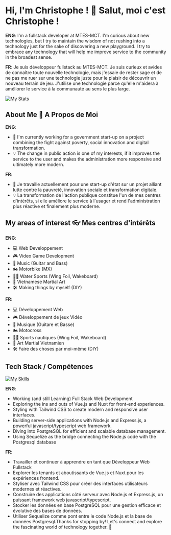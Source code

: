 # Hi, I'm Christophe ! 👋 Salut, moi c'est Christophe !

**ENG**: I'm a fullstack developer at MTES-MCT. I'm curious about new technologies, but I try to maintain the wisdom of not rushing into a technology just for the sake of discovering a new playground.
I try to embrace any technology that will help me improve service to the community in the broadest sense. 

**FR**: Je suis développeur fullstack au MTES-MCT. Je suis curieux et avides de connaître toute nouvelle technologie, mais j'essaie de rester sage et de ne pas me ruer sur une technologie juste pour le plaisir de découvrir un nouveau terrain de jeu.
J'utilise une technologie parce qu'elle m'aidera à améliorer le service à la communauté au sens le plus large. 

![My Stats](https://github-readme-stats.vercel.app/api?username=ch-benard&theme=vue-dark&show_icons=true&hide_border=true&count_private=true)

## About Me 🚀 A Propos de Moi

**ENG**:
- 🔭 I'm currently working for a government start-up on a project combining the fight against poverty, social innovation and digital transformation.
- 💡 The change in public action is one of my interests, if it improves the service to the user and makes the administration more responsive and ultimately more modern.

**FR**:
- 🔭 Je travaille actuellement pour une start-up d'état sur un projet alliant lutte contre la pauvreté, innovation sociale et transformation digitale.
- 💡 La transformation de l'action publique constitue l'un de mes  centres d'intérêts, si elle améliore le service à l'usager et rend l'administration plus réactive et finalement plus moderne.

## My areas of interest 👓 Mes centres d'intérêts

**ENG**:
- 💻 Web Developpement
- 🎮 Video Game Development
- 🎸 Music (Guitar and Bass)
- 🏍 Motorbike (MX)
- 🏄‍♀️ Water Sports (Wing Foil, Wakeboard)
- 🥋 Vietnamese Martial Art
- 🛠 Making things by myself (DIY)

**FR**:
- 💻 Développement Web
- 🎮 Développement de jeux Vidéo
- 🎸 Musique (Guitare et Basse)
- 🏍 Motocross
- 🏄‍♀️ Sports nautiques (Wing Foil, Wakeboard)
- 🥋 Art Martial Vietnamien
- 🛠 Faire des choses par moi-même (DIY)

## Tech Stack / Compétences
[![My Skills](https://skillicons.dev/icons?i=bash,c,cs,css,cypress,debian,docker,dotnet,express,git,github,html,java,jenkins,js,linux,nginx,nodejs,nuxtjs,pinia,postgres,postman,sentry,sequelize,ts,ubuntu,vite,vue,yarn)](https://skillicons.dev)

**ENG**:
- Working (and still Learning) Full Stack Web Development
- Exploring the ins and outs of Vue.js and Nuxt for front-end experiences.
- Styling with Tailwind CSS to create modern and responsive user interfaces.
- Building server-side applications with Node.js and Express.js, a powerful javascript/typescript web framework.
- Diving into PostgreSQL for efficient and scalable database management.
- Using Sequelize as the bridge connecting the Node.js code with the Postgresql database

**FR**:

- Travailler et continuer à apprendre en tant que Développeur Web Fullstack
- Explorer les tenants et aboutissants de Vue.js et Nuxt pour les expériences frontend.
- Styliser avec Tailwind CSS pour créer des interfaces utilisateurs modernes et réactives.
- Construire des applications côté serveur avec Node.js et Express.js, un puissant framework web javascript/typescript.
- Stocker les données en base PostgreSQL pour une gestion efficace et évolutive des bases de données.
- Utiliser Sequelize comme pont entre le code Node.js et la base de données Postgresql.Thanks for stopping by! Let's connect and explore the fascinating world of technology together. 🚀
